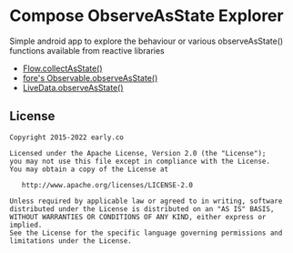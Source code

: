 # Compose ObserveAsState Explorer

Simple android app to explore the behaviour or various observeAsState() functions available from reactive libraries

- [Flow.collectAsState()](https://developer.android.com/reference/kotlin/androidx/compose/runtime/package-summary#(kotlinx.coroutines.flow.StateFlow).collectAsState(kotlin.coroutines.CoroutineContext))
- [fore's Observable.observeAsState()](https://erdo.github.io/android-fore/)
- [LiveData.observeAsState()](https://developer.android.com/reference/kotlin/androidx/compose/runtime/livedata/package-summary#(androidx.lifecycle.LiveData).observeAsState())


## License

    Copyright 2015-2022 early.co

    Licensed under the Apache License, Version 2.0 (the "License");
    you may not use this file except in compliance with the License.
    You may obtain a copy of the License at

       http://www.apache.org/licenses/LICENSE-2.0

    Unless required by applicable law or agreed to in writing, software
    distributed under the License is distributed on an "AS IS" BASIS,
    WITHOUT WARRANTIES OR CONDITIONS OF ANY KIND, either express or implied.
    See the License for the specific language governing permissions and
    limitations under the License.
